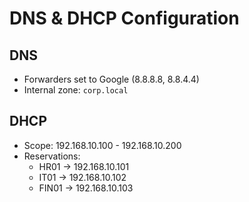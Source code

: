 # DNS & DHCP Configuration

## DNS
- Forwarders set to Google (8.8.8.8, 8.8.4.4)
- Internal zone: `corp.local`

## DHCP
- Scope: 192.168.10.100 - 192.168.10.200
- Reservations:  
  - HR01 → 192.168.10.101  
  - IT01 → 192.168.10.102  
  - FIN01 → 192.168.10.103
